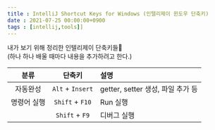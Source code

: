 ```yaml
---
title : IntelliJ Shortcut Keys for Windows (인텔리제이 윈도우 단축키)
date : 2021-07-25 00:00:00+0900
tags : [intellij,tools]]
---
```


내가 보기 위해 정리한 인텔리제이 단축키들📝  
(하나 하나 배울 때마다 내용을 추가하려고 한다.)  

| 분류 | 단축키 | 설명 | 
| :---: | :---: | :--- |
| 자동완성 | `Alt` + `Insert` | getter, setter 생성, 파일 추가 등 | 
| 명령어 실행 | `Shift` + `F10` | Run 실행 | 
|  | `Shift` + `F9` | 디버그 실행 | 